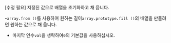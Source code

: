 [수정 필요]
지정된 값으로 배열을 초기화하고 채 웁니다.

-`array.from ()`를 사용하여 원하는 길이`array.prototype.fill ()`의 배열을 만들려면 원하는 값으로 채 웁니다.
- 마지막 인수`val`을 생략하여`0`의 기본값을 사용하십시오.